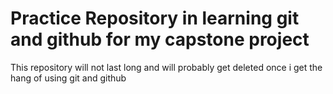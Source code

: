 # Practice Repository in learning git and github for my capstone project

This repository will not last long and will probably get deleted once i get the hang of using git and github
